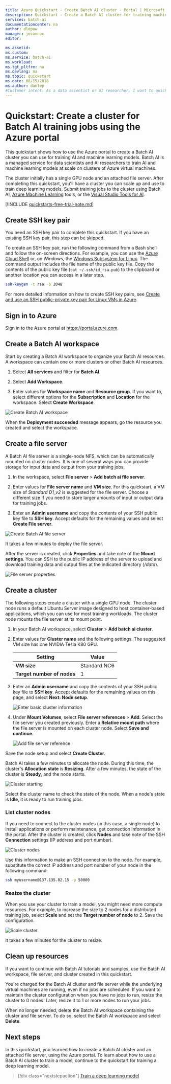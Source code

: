 ```yaml
---
title: Azure Quickstart - Create Batch AI cluster - Portal | Microsoft Docs
description: Quickstart - Create a Batch AI cluster for training machine learning and AI models - Azure portal
services: batch-ai
documentationcenter: na
author: dlepow
manager: jeconnoc
editor: 

ms.assetid:
ms.custom:
ms.service: batch-ai
ms.workload:
ms.tgt_pltfrm: na
ms.devlang: na
ms.topic: quickstart
ms.date: 08/15/2018
ms.author: danlep
#Customer intent: As a data scientist or AI researcher, I want to quickly create a GPU cluster in Azure for training my AI or machine learning models.
---
```


# Quickstart: Create a cluster for Batch AI training jobs using the Azure portal

This quickstart shows how to use the Azure portal to create a Batch AI cluster you can use for training AI and machine learning models. Batch AI is a managed service for data scientists and AI researchers to train AI and machine learning models at scale on clusters of Azure virtual machines.

The cluster initially has a single GPU node and an attached file server. After completing this quickstart, you'll have a cluster you can scale up and use to train deep learning models. Submit training jobs to the cluster using Batch AI, [Azure Machine Learning](../machine-learning/service/overview-what-is-azure-ml.md) tools, or the [Visual Studio Tools for AI](https://github.com/Microsoft/vs-tools-for-ai).

[!INCLUDE [quickstarts-free-trial-note.md](../../includes/quickstarts-free-trial-note.md)]

## Create SSH key pair

You need an SSH key pair to complete this quickstart. If you have an existing SSH key pair, this step can be skipped.

To create an SSH key pair, run the following command from a Bash shell and follow the on-screen directions. For example, you can use the [Azure Cloud Shell](../cloud-shell/overview.md) or, on Windows, the [Windows Subsystem for Linux](/windows/wsl/install-win10). The command output includes the file name of the public key file. Copy the contents of the public key file (`cat ~/.ssh/id_rsa.pub`) to the clipboard or another location you can access in a later step.

```bash
ssh-keygen -t rsa -b 2048
```

For more detailed information on how to create SSH key pairs, see [Create and use an SSH public-private key pair for Linux VMs in Azure](../virtual-machines/linux/mac-create-ssh-keys.md).

## Sign in to Azure

Sign in to the Azure portal at https://portal.azure.com.

## Create a Batch AI workspace

Start by creating a Batch AI workspace to organize your Batch AI resources. A workspace can contain one or more clusters or other Batch AI resources.

1. Select **All services** and filter for **Batch AI**.

2. Select **Add Workspace**.

3. Enter values for **Workspace name** and **Resource group**. If you want to, select different options for the **Subscription** and **Location** for the workspace. Select **Create Workspace**.

  ![Create Batch AI workspace](./media/quickstart-create-cluster-portal/create-workspace.png)

When the **Deployment succeeded** message appears, go the resource you created and select the workspace.

## Create a file server

A Batch AI file server is a single-node NFS, which can be automatically mounted on cluster nodes. It is one of several ways you can provide storage for input data and output from your training jobs.

1. In the workspace, select **File server** > **Add batch ai file server**.

2. Enter values for **File server name** and **VM size**. For this quickstart, a VM size of *Standard D1_v2* is suggested for the file server. Choose a different size if you need to store larger amounts of input or output data for training jobs.

3. Enter an **Admin username** and copy the contents of your SSH public key file to **SSH key**. Accept defaults for the remaining values and select **Create File server**.

  ![Create Batch AI file server](./media/quickstart-create-cluster-portal/create-file-server.png)

It takes a few minutes to deploy the file server.

After the server is created, click **Properties** and take note of the **Mount settings**. You can SSH to the public IP address of the server to upload and download training data and output files at the indicated directory (*/data*).

![File server properties](./media/quickstart-create-cluster-portal/file-server-properties.png)

## Create a cluster

The following steps create a cluster with a single GPU node. The cluster node runs a default Ubuntu Server image designed to host container-based applications, which you can use for most training workloads. The cluster node mounts the file server at its mount point. 

1. In your Batch AI workspace, select **Cluster** > **Add batch ai cluster**.

2. Enter values for **Cluster name** and the following settings. The suggested VM size has one NVIDIA Tesla K80 GPU.
  
   |Setting  |Value  |
   |---------|---------|
   |**VM size**     |Standard NC6|
   |**Target number of nodes**     |1|

3. Enter an **Admin username** and copy the contents of your SSH public key file to **SSH key**. Accept defaults for the remaining values on this page, and select **Next: Node setup**.

   ![Enter basic cluster information](./media/quickstart-create-cluster-portal/create-cluster.png)

4. Under **Mount Volumes**, select **File server references** > **Add**. Select the file server you created previously. Enter a **Relative mount path** where the file server is mounted on each cluster node. Select **Save and continue**.

   ![Add file server reference](./media/quickstart-create-cluster-portal/file-server-reference.png)

Save the node setup and select **Create Cluster**.

Batch AI takes a few minutes to allocate the node. During this time, the cluster's **Allocation state** is **Resizing**. After a few minutes, the state of the cluster is **Steady**, and the node starts.

![Cluster starting](./media/quickstart-create-cluster-portal/cluster-resizing.png)

Select the cluster name to check the state of the node. When a node's state is **Idle**, it is ready to run training jobs.

### List cluster nodes

If you need to connect to the cluster nodes (in this case, a single node) to install applications or perform maintenance, get connection information in the portal. After the cluster is created, click **Nodes** and take note of the SSH **Connection** settings (IP address and port number).

![Cluster nodes](./media/quickstart-create-cluster-portal/cluster-nodes.png)

Use this information to make an SSH connection to the node. For example, substitute the correct IP address and port number of your node in the following command:

```bash
ssh myusername@137.135.82.15 -p 50000
``` 

### Resize the cluster

When you use your cluster to train a model, you might need more compute resources. For example, to increase the size to 2 nodes for a distributed training job, select **Scale** and set the **Target number of node** to 2. Save the configuration.

![Scale cluster](./media/quickstart-create-cluster-portal/scale-cluster.png)

It takes a few minutes for the cluster to resize.

## Clean up resources

If you want to continue with Batch AI tutorials and samples, use the Batch AI workspace, file server, and cluster created in this quickstart.

You're charged for the Batch AI cluster and file server while the underlying virtual machines are running, even if no jobs are scheduled. If you want to maintain the cluster configuration when you have no jobs to run, resize the cluster to 0 nodes. Later, resize it to 1 or more nodes to run your jobs. 

When no longer needed, delete the Batch AI workspace containing the cluster and file server. To do so, select the Batch AI workspace and select **Delete**.

## Next steps

In this quickstart, you learned how to create a Batch AI cluster and an attached file server, using the Azure portal. To learn about how to use a Batch AI cluster to train a model, continue to the quickstart for training a deep learning model.

> [!div class="nextstepaction"]
> [Train a deep learning model](./quickstart-tensorflow-training-cli.md)
